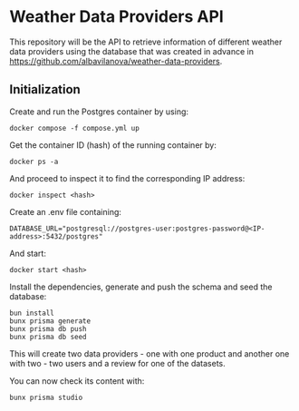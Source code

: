 # Weather Data Providers API

This repository will be the API to retrieve information of different weather data providers using the database that was created in advance in https://github.com/albavilanova/weather-data-providers.

## Initialization

Create and run the Postgres container by using:

```
docker compose -f compose.yml up
```

Get the container ID (hash) of the running container by: 
``` 
docker ps -a
```

And proceed to inspect it to find the corresponding IP address:
```
docker inspect <hash>
```

Create an .env file containing:

```
DATABASE_URL="postgresql://postgres-user:postgres-password@<IP-address>:5432/postgres"
```

And start:
```
docker start <hash>
``` 

Install the dependencies, generate and push the schema and seed the database: 

```
bun install
bunx prisma generate
bunx prisma db push
bunx prisma db seed
```

This will create two data providers - one with one product and another one with two - two users and a review for one of the datasets.

You can now check its content with:

```
bunx prisma studio
```
